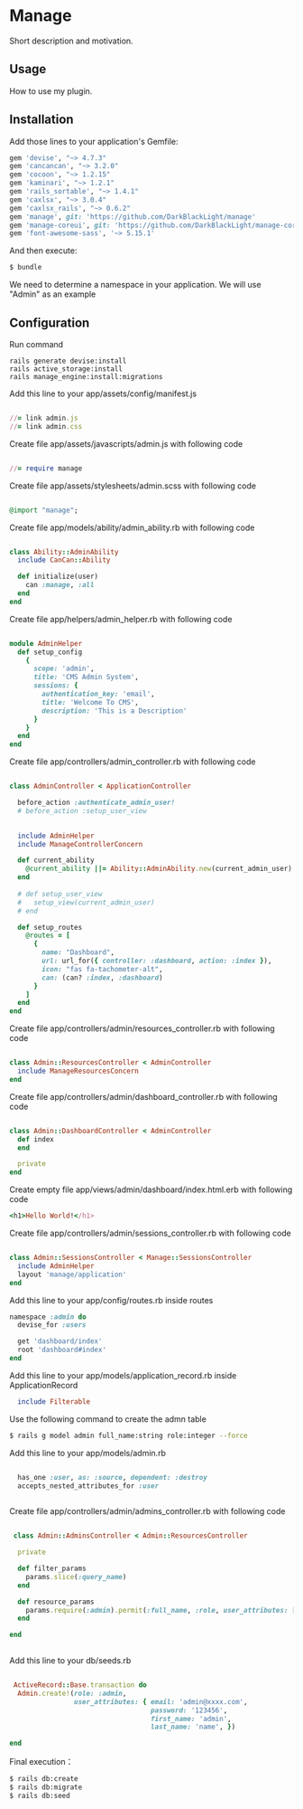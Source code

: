 # Manage

Short description and motivation.

## Usage

How to use my plugin.

## Installation

Add those lines to your application's Gemfile:

```ruby
gem 'devise', "~> 4.7.3"
gem 'cancancan', "~> 3.2.0"
gem 'cocoon', "~> 1.2.15"
gem 'kaminari', "~> 1.2.1"
gem 'rails_sortable', "~> 1.4.1"
gem 'caxlsx', "~> 3.0.4"
gem 'caxlsx_rails', "~> 0.6.2"
gem 'manage', git: 'https://github.com/DarkBlackLight/manage'
gem 'manage-coreui', git: 'https://github.com/DarkBlackLight/manage-coreui'
gem 'font-awesome-sass', '~> 5.15.1'

```

And then execute:

```bash
$ bundle
```

We need to determine a namespace in your application. We will use "Admin" as an example

## Configuration

Run command

```shell
rails generate devise:install
rails active_storage:install
rails manage_engine:install:migrations
```

Add this line to your app/assets/config/manifest.js

```ruby

//= link admin.js
//= link admin.css

```

Create file app/assets/javascripts/admin.js with following code

```ruby

//= require manage

```

Create file app/assets/stylesheets/admin.scss with following code

```ruby

@import "manage";

```


Create file app/models/ability/admin_ability.rb with following code

```ruby

class Ability::AdminAbility
  include CanCan::Ability

  def initialize(user)
    can :manage, :all
  end
end

```

Create file app/helpers/admin_helper.rb with following code

```ruby

module AdminHelper
  def setup_config
    {
      scope: 'admin',
      title: 'CMS Admin System',
      sessions: {
        authentication_key: 'email',
        title: 'Welcome To CMS',
        description: 'This is a Description'
      }
    }
  end
end

```

Create file app/controllers/admin_controller.rb with following code

```ruby

class AdminController < ApplicationController

  before_action :authenticate_admin_user!
  # before_action :setup_user_view

  
  include AdminHelper
  include ManageControllerConcern

  def current_ability
    @current_ability ||= Ability::AdminAbility.new(current_admin_user)
  end
  
  # def setup_user_view
  #   setup_view(current_admin_user)
  # end

  def setup_routes
    @routes = [
      {
        name: "Dashboard",
        url: url_for({ controller: :dashboard, action: :index }),
        icon: "fas fa-tachometer-alt",
        can: (can? :index, :dashboard)
      }
    ]
  end
end
```

Create file app/controllers/admin/resources_controller.rb with following code

```ruby

class Admin::ResourcesController < AdminController
  include ManageResourcesConcern
end
```

Create file app/controllers/admin/dashboard_controller.rb with following code

```ruby

class Admin::DashboardController < AdminController
  def index
  end

  private
end

```

Create empty file app/views/admin/dashboard/index.html.erb with following code

```ruby
<h1>Hello World!</h1>
```

Create file app/controllers/admin/sessions_controller.rb with following code

```ruby

class Admin::SessionsController < Manage::SessionsController
  include AdminHelper
  layout 'manage/application'
end

```

Add this line to your app/config/routes.rb inside routes

```ruby
namespace :admin do
  devise_for :users

  get 'dashboard/index'
  root 'dashboard#index'
end
```

Add this line to your app/models/application_record.rb inside ApplicationRecord

```ruby
  include Filterable
```

Use the following command to create the admn table

```bash
$ rails g model admin full_name:string role:integer --force
```


Add this line to your app/models/admin.rb

```ruby

  has_one :user, as: :source, dependent: :destroy
  accepts_nested_attributes_for :user
      
```

Create file app/controllers/admin/admins_controller.rb with following code


```ruby

 class Admin::AdminsController < Admin::ResourcesController

  private

  def filter_params
    params.slice(:query_name)
  end

  def resource_params
    params.require(:admin).permit(:full_name, :role, user_attributes: [:id, :first_name, :last_name, :email, :password, :password_confirmation])
  end

end
      
```

Add this line to your db/seeds.rb

```ruby

 ActiveRecord::Base.transaction do
  Admin.create!(role: :admin,
                user_attributes: { email: 'admin@xxxx.com',
                                   password: '123456',
                                   first_name: 'admin',
                                   last_name: 'name', })

end
```

Final execution：

```bash
$ rails db:create
$ rails db:migrate
$ rails db:seed
```

